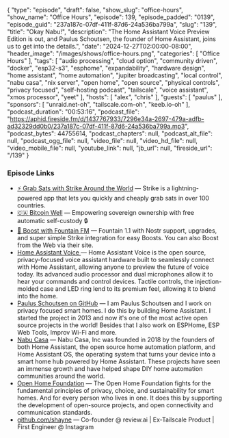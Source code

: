 {
  "type": "episode",
  "draft": false,
  "show_slug": "office-hours",
  "show_name": "Office Hours",
  "episode": 139,
  "episode_padded": "0139",
  "episode_guid": "237a187c-07df-411f-87d6-24a536ba799a",
  "slug": "139",
  "title": "Okay Nabu!",
  "description": "The Home Assistant Voice Preview Edition is out, and Paulus Schoutsen, the founder of Home Assistant, joins us to get into the details.",
  "date": "2024-12-27T02:00:00-08:00",
  "header_image": "/images/shows/office-hours.png",
  "categories": [
    "Office Hours"
  ],
  "tags": [
    "audio processing",
    "cloud option",
    "community driven",
    "docker",
    "esp32-s3",
    "esphome",
    "expandability",
    "hardware design",
    "home assistant",
    "home automation",
    "jupiter broadcasting",
    "local control",
    "nabu casa",
    "nix server",
    "open home",
    "open source",
    "physical controls",
    "privacy focused",
    "self-hosting podcast",
    "tailscale",
    "voice assistant",
    "xmos processor",
    "yeet"
  ],
  "hosts": [
    "alex",
    "chris"
  ],
  "guests": [
    "paulus"
  ],
  "sponsors": [
    "unraid.net-oh",
    "tailscale.com-oh",
    "keeb.io-oh"
  ],
  "podcast_duration": "00:53:16",
  "podcast_file": "https://aphid.fireside.fm/d/1437767933/7296e34a-2697-479a-adfb-ad32329dd0b0/237a187c-07df-411f-87d6-24a536ba799a.mp3",
  "podcast_bytes": 44755614,
  "podcast_chapters": null,
  "podcast_alt_file": null,
  "podcast_ogg_file": null,
  "video_file": null,
  "video_hd_file": null,
  "video_mobile_file": null,
  "youtube_link": null,
  "jb_url": null,
  "fireside_url": "/139"
}


### Episode Links

  * [⚡ Grab Sats with Strike Around the World](https://strike.me/download/ "⚡ Grab Sats with Strike Around the World") — Strike is a lightning-powered app that lets you quickly and cheaply grab sats in over 100 countries.
  * [🇨🇦 Bitcoin Well](https://bitcoinwell.com/ "🇨🇦  Bitcoin Well") — Empowering sovereign ownership with free automatic self-custody 🔒
  * [🎉 Boost with Fountain FM](https://fountain.fm/show/LxGQPEpBqTDLxF4d6qC5 "🎉 Boost with Fountain FM") — Fountain 1.1 with Nostr support, upgrades, and super simple Strike integration for easy Boosts. You can also Boost from the Web via their site.
  * [Home Assistant Voice ](https://www.home-assistant.io/voice-pe "Home Assistant Voice ") — Home Assistant Voice is the open source, privacy-focused voice assistant hardware built to seamlessly connect with Home Assistant, allowing anyone to preview the future of voice today. Its advanced audio processor and dual microphones allow it to hear your commands and control devices. Tactile controls, the injection-molded case and LED ring lend to its premium feel, allowing it to blend into the home.
  * [Paulus Schoutsen on GitHub](https://github.com/balloob "Paulus Schoutsen on GitHub") — I am Paulus Schoutsen and I work on privacy focused smart homes. I do this by building Home Assistant. I started the project in 2013 and now it's one of the most active open source projects in the world! Besides that I also work on ESPHome, ESP Web Tools, Improv Wi-Fi and more.
  * [Nabu Casa](https://www.nabucasa.com/about/ "Nabu Casa") — Nabu Casa, Inc was founded in 2018 by the founders of both Home Assistant, the open source home automation platform, and Home Assistant OS, the operating system that turns your device into a smart home hub powered by Home Assistant. These projects have seen an immense growth and have helped shape DIY home automation communities around the world.
  * [Open Home Foundation](https://www.openhomefoundation.org/ "Open Home Foundation") — The Open Home Foundation fights for the fundamental principles of privacy, choice, and sustainability for smart homes. And for every person who lives in one. It does this by supporting the development of open-source projects, and open connectivity and communication standards. 
  * [github.com/shayne](https://github.com/shayne "github.com/shayne") — Co-founder @ review.ai | Ex-Tailscale Product | First Engineer @ Instagram


